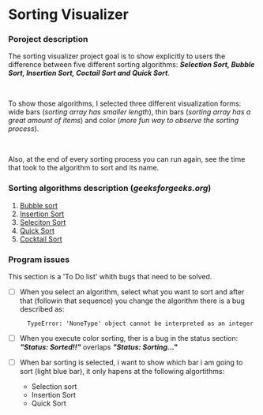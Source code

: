# Sorting Visualizer
### Poroject description
The sorting visualizer project goal is to show explicitly to users the difference between five different sorting algorithms: ***Selection Sort, Bubble Sort, Insertion Sort, Coctail Sort and Quick Sort***.

<br>

To show those algorithms, I selected three different visualization forms: wide bars (*sorting array has smaller length*), thin bars (*sorting array has a great amount  of items*) and color (*more fun way to observe the sorting process*).

<br>

Also, at the end of every sorting process you can run again, see the time that took to the algorithm to sort and its name. 

### Sorting algorithms description (*geeksforgeeks.org*)

1. [Bubble sort](https://www.geeksforgeeks.org/bubble-sort/)
2. [Insertion Sort](https://www.geeksforgeeks.org/insertion-sort/)
3. [Seleciton Sort](https://www.geeksforgeeks.org/selection-sort/)
4. [Quick Sort](https://www.geeksforgeeks.org/quick-sort/)
5. [Cocktail Sort](https://www.geeksforgeeks.org/cocktail-sort/)

### Program issues

This section is a 'To Do list' whith bugs that need to be solved.

- [ ] When you select an algorithm, select what you want to sort and after that (followin that sequence) you change the algorithm there is a bug described as: 
        
        TypeError: 'NoneType' object cannot be interpreted as an integer

- [ ] When you execute color sorting, ther is a bug in the status section: ***"Status: Sorted!!"*** overlaps ***"Status: Sorting..."***

- [ ] When bar sorting is selected, i want to show which bar i am going to sort (light blue bar), it only hapens at the following algortithms: 
    - Selection sort 
    - Insertion Sort 
    - Quick Sort 
